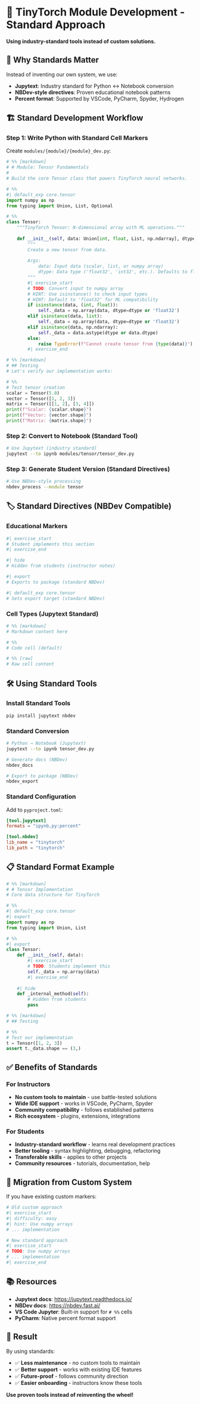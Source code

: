 # 📖 TinyTorch Module Development - Standard Approach

**Using industry-standard tools instead of custom solutions.**

## 🎯 Why Standards Matter

Instead of inventing our own system, we use:
- **Jupytext**: Industry standard for Python ↔ Notebook conversion
- **NBDev-style directives**: Proven educational notebook patterns  
- **Percent format**: Supported by VSCode, PyCharm, Spyder, Hydrogen

## 🏗️ Standard Development Workflow

### Step 1: Write Python with Standard Cell Markers
Create `modules/{module}/{module}_dev.py`:

```python
# %% [markdown]
# # Module: Tensor Fundamentals
# 
# Build the core Tensor class that powers TinyTorch neural networks.

# %%
#| default_exp core.tensor
import numpy as np
from typing import Union, List, Optional

# %%
class Tensor:
    """TinyTorch Tensor: N-dimensional array with ML operations."""
    
    def __init__(self, data: Union[int, float, List, np.ndarray], dtype: Optional[str] = None):
        """
        Create a new tensor from data.
        
        Args:
            data: Input data (scalar, list, or numpy array)
            dtype: Data type ('float32', 'int32', etc.). Defaults to float32.
        """
        #| exercise_start
        # TODO: Convert input to numpy array
        # HINT: Use isinstance() to check input types  
        # HINT: Default to 'float32' for ML compatibility
        if isinstance(data, (int, float)):
            self._data = np.array(data, dtype=dtype or 'float32')
        elif isinstance(data, list):
            self._data = np.array(data, dtype=dtype or 'float32')
        elif isinstance(data, np.ndarray):
            self._data = data.astype(dtype or data.dtype)
        else:
            raise TypeError(f"Cannot create tensor from {type(data)}")
        #| exercise_end

# %% [markdown]
# ## Testing
# Let's verify our implementation works:

# %%
# Test tensor creation
scalar = Tensor(5.0)
vector = Tensor([1, 2, 3])
matrix = Tensor([[1, 2], [3, 4]])
print(f"Scalar: {scalar.shape}")
print(f"Vector: {vector.shape}")  
print(f"Matrix: {matrix.shape}")
```

### Step 2: Convert to Notebook (Standard Tool)
```bash
# Use Jupytext (industry standard)
jupytext --to ipynb modules/tensor/tensor_dev.py
```

### Step 3: Generate Student Version (Standard Directives)
```bash
# Use NBDev-style processing
nbdev_process --module tensor
```

## 🏷️ Standard Directives (NBDev Compatible)

### Educational Markers
```python
#| exercise_start
# Student implements this section
#| exercise_end

#| hide
# Hidden from students (instructor notes)

#| export  
# Exports to package (standard NBDev)

#| default_exp core.tensor
# Sets export target (standard NBDev)
```

### Cell Types (Jupytext Standard)
```python
# %% [markdown]
# Markdown content here

# %%
# Code cell (default)

# %% [raw]
# Raw cell content
```

## 🛠️ Using Standard Tools

### Install Standard Tools
```bash
pip install jupytext nbdev
```

### Standard Conversion
```bash
# Python → Notebook (Jupytext)
jupytext --to ipynb tensor_dev.py

# Generate docs (NBDev)  
nbdev_docs

# Export to package (NBDev)
nbdev_export
```

### Standard Configuration
Add to `pyproject.toml`:
```toml
[tool.jupytext]
formats = "ipynb,py:percent"

[tool.nbdev]
lib_name = "tinytorch"
lib_path = "tinytorch"
```

## 📋 Standard Format Example

```python
# %% [markdown]
# # Tensor Implementation
# Core data structure for TinyTorch

# %%
#| default_exp core.tensor
#| export
import numpy as np
from typing import Union, List

# %%
#| export
class Tensor:
    def __init__(self, data):
        #| exercise_start
        # TODO: Students implement this
        self._data = np.array(data)
        #| exercise_end
    
    #| hide
    def _internal_method(self):
        # Hidden from students
        pass

# %% [markdown]
# ## Testing

# %%
# Test our implementation
t = Tensor([1, 2, 3])
assert t._data.shape == (3,)
```

## ✅ Benefits of Standards

### For Instructors
- **No custom tools to maintain** - use battle-tested solutions
- **Wide IDE support** - works in VSCode, PyCharm, Spyder
- **Community compatibility** - follows established patterns  
- **Rich ecosystem** - plugins, extensions, integrations

### For Students  
- **Industry-standard workflow** - learns real development practices
- **Better tooling** - syntax highlighting, debugging, refactoring
- **Transferable skills** - applies to other projects
- **Community resources** - tutorials, documentation, help

## 🔧 Migration from Custom System

If you have existing custom markers:

```python
# Old custom approach
#| exercise_start
#| difficulty: easy
#| hint: Use numpy arrays
# ... implementation

# New standard approach  
#| exercise_start
# TODO: Use numpy arrays
# ... implementation
#| exercise_end
```

## 📚 Resources

- **Jupytext docs**: https://jupytext.readthedocs.io/
- **NBDev docs**: https://nbdev.fast.ai/
- **VS Code Jupyter**: Built-in support for `# %%` cells
- **PyCharm**: Native percent format support

## 🎉 Result

By using standards:
- ✅ **Less maintenance** - no custom tools to maintain
- ✅ **Better support** - works with existing IDE features
- ✅ **Future-proof** - follows community direction
- ✅ **Easier onboarding** - instructors know these tools

**Use proven tools instead of reinventing the wheel!** 